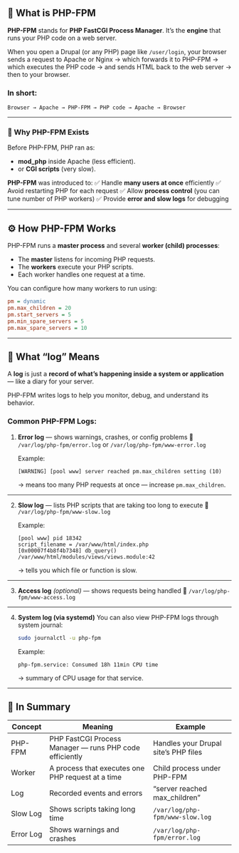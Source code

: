 ## 🧩 What is **PHP-FPM**

**PHP-FPM** stands for **PHP FastCGI Process Manager**.
It’s the **engine** that runs your PHP code on a web server.

When you open a Drupal (or any PHP) page like `/user/login`, your browser sends a request to Apache or Nginx → which forwards it to PHP-FPM → which executes the PHP code → and sends HTML back to the web server → then to your browser.

### In short:

```
Browser → Apache → PHP-FPM → PHP code → Apache → Browser
```

---

### 🧠 Why PHP-FPM Exists

Before PHP-FPM, PHP ran as:

* **mod_php** inside Apache (less efficient).
* or **CGI scripts** (very slow).

**PHP-FPM** was introduced to:
✅ Handle **many users at once** efficiently
✅ Avoid restarting PHP for each request
✅ Allow **process control** (you can tune number of PHP workers)
✅ Provide **error and slow logs** for debugging

---

## ⚙️ How PHP-FPM Works

PHP-FPM runs a **master process** and several **worker (child) processes**:

* The **master** listens for incoming PHP requests.
* The **workers** execute your PHP scripts.
* Each worker handles one request at a time.

You can configure how many workers to run using:

```ini
pm = dynamic
pm.max_children = 20
pm.start_servers = 5
pm.min_spare_servers = 5
pm.max_spare_servers = 10
```

---

## 📜 What “log” Means

A **log** is just a **record of what’s happening inside a system or application** — like a diary for your server.

PHP-FPM writes logs to help you monitor, debug, and understand its behavior.

### Common PHP-FPM Logs:

1. **Error log** — shows warnings, crashes, or config problems
   📄 `/var/log/php-fpm/error.log` or `/var/log/php-fpm/www-error.log`

   Example:

   ```
   [WARNING] [pool www] server reached pm.max_children setting (10)
   ```

   → means too many PHP requests at once — increase `pm.max_children`.

---

2. **Slow log** — lists PHP scripts that are taking too long to execute
   📄 `/var/log/php-fpm/www-slow.log`

   Example:

   ```
   [pool www] pid 18342
   script_filename = /var/www/html/index.php
   [0x00007f4b8f4b7348] db_query() /var/www/html/modules/views/views.module:42
   ```

   → tells you which file or function is slow.

---

3. **Access log** *(optional)* — shows requests being handled
   📄 `/var/log/php-fpm/www-access.log`

---

4. **System log (via systemd)**
   You can also view PHP-FPM logs through system journal:

   ```bash
   sudo journalctl -u php-fpm
   ```

   Example:

   ```
   php-fpm.service: Consumed 18h 11min CPU time
   ```

   → summary of CPU usage for that service.

---

## 🧰 In Summary

| Concept   | Meaning                                                 | Example                              |
| --------- | ------------------------------------------------------- | ------------------------------------ |
| PHP-FPM   | PHP FastCGI Process Manager — runs PHP code efficiently | Handles your Drupal site’s PHP files |
| Worker    | A process that executes one PHP request at a time       | Child process under PHP-FPM          |
| Log       | Recorded events and errors                              | “server reached max_children”        |
| Slow Log  | Shows scripts taking long time                          | `/var/log/php-fpm/www-slow.log`      |
| Error Log | Shows warnings and crashes                              | `/var/log/php-fpm/error.log`         |


